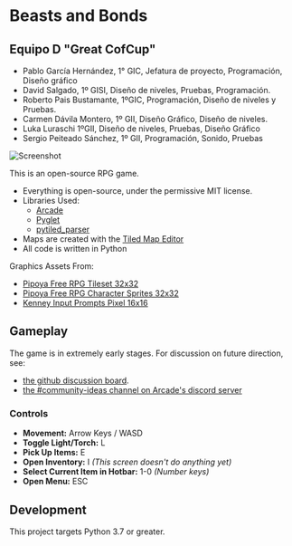 # Beasts and Bonds

## Equipo D "Great CofCup"
- Pablo García Hernández, 1° GIC, Jefatura de proyecto, Programación, Diseño gráfico
- David Salgado, 1º GISI, Diseño de niveles, Pruebas, Programación.
- Roberto Pais Bustamante, 1ºGIC, Programación, Diseño de niveles y Pruebas.
- Carmen Dávila Montero, 1º GII, Diseño Gráfico, Diseño de niveles.
- Luka Luraschi 1ºGII, Diseño de niveles, Pruebas, Diseño Gráfico
- Sergio Peiteado Sánchez, 1º GII, Programación, Sonido, Pruebas

![Screenshot](![image](https://github.com/user-attachments/assets/ecf00d69-9b20-4463-b814-a39eb9cb4ac1)
)

This is an open-source RPG game.

* Everything is open-source, under the permissive MIT license.
* Libraries Used:
  * [Arcade](https://github.com/pythonarcade/arcade)
  * [Pyglet](https://github.com/pyglet/pyglet)
  * [pytiled_parser](https://github.com/pythonarcade/pytiled_parser)
* Maps are created with the [Tiled Map Editor](https://mapeditor.org)
* All code is written in Python

Graphics Assets From:

* [Pipoya Free RPG Tileset 32x32](https://pipoya.itch.io/pipoya-rpg-tileset-32x32)
* [Pipoya Free RPG Character Sprites 32x32](https://pipoya.itch.io/pipoya-free-rpg-character-sprites-32x32)
* [Kenney Input Prompts Pixel 16x16](https://kenney.nl/assets/input-prompts-pixel-16)

## Gameplay

The game is in extremely early stages. For discussion on future direction, see:
* [the github discussion board](https://github.com/pythonarcade/community-rpg/discussions).
* [the #community-ideas channel on Arcade's discord server](https://discord.com/channels/458662222697070613/704736572603629589)

### Controls
- **Movement:** Arrow Keys / WASD
- **Toggle Light/Torch:** L
- **Pick Up Items:** E
- **Open Inventory:** I *(This screen doesn't do anything yet)*
- **Select Current Item in Hotbar:** 1-0 *(Number keys)*
- **Open Menu:** ESC

## Development

This project targets Python 3.7 or greater.
